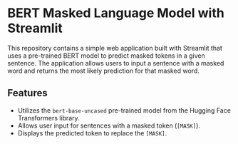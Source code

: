 # BERT Masked Language Model with Streamlit

This repository contains a simple web application built with Streamlit that uses a pre-trained BERT model to predict masked tokens in a given sentence. The application allows users to input a sentence with a masked word and returns the most likely prediction for that masked word.

## Features

- Utilizes the `bert-base-uncased` pre-trained model from the Hugging Face Transformers library.
- Allows user input for sentences with a masked token (`[MASK]`).
- Displays the predicted token to replace the `[MASK]`.
